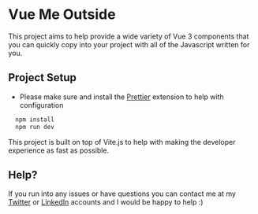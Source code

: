 # Vue Me Outside

This project aims to help provide a wide variety of Vue 3 components that you can quickly copy into your project with all of the Javascript written for you.

## Project Setup

- Please make sure and install the [Prettier](https://marketplace.visualstudio.com/items?itemName=esbenp.prettier-vscode) extension to help with configuration

```bash
  npm install
  npm run dev
```

This project is built on top of Vite.js to help with making the developer experience as fast as possible.

## Help?

If you run into any issues or have questions you can contact me at my [Twitter](https://twitter.com/sihuereca) or [LinkedIn](https://www.linkedin.com/in/silas-huereca-135b9b163/) accounts and I would be happy to help :)
